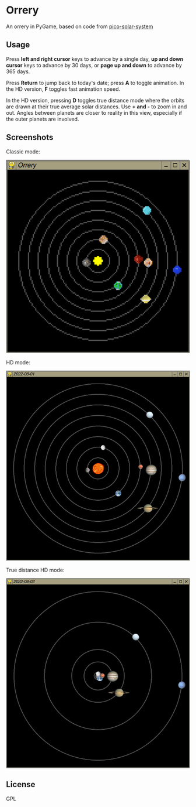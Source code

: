 # Orrery

An orrery in PyGame, based on code from [pico-solar-system](https://github.com/dr-mod/pico-solar-system)

## Usage

Press **left and right cursor** keys to advance by a single day, **up and down cursor** keys to advance by 30 days, or **page up and down** to advance by 365 days.

Press **Return** to jump back to today's date; press **A** to toggle animation. In the HD version, **F** toggles fast animation speed.

In the HD version, pressing **D** toggles true distance mode where the orbits are drawn at their true average solar distances. Use **+ and -** to zoom in and out. Angles between planets are closer to reality in this view, especially if the outer planets are involved.

## Screenshots

Classic mode:

![classic mode](screenshot.png)

HD mode:

![HD mode](screenshot2.png)

True distance HD mode:

![true distance mode](screenshot3.png)

## License

GPL

